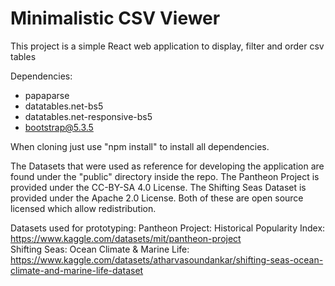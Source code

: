 # Minimalistic CSV Viewer

This project is a simple React web application to display, filter and order csv tables

Dependencies: 

- papaparse
- datatables.net-bs5
- datatables.net-responsive-bs5
- bootstrap@5.3.5

When cloning just use "npm install" to install all dependencies. 

The Datasets that were used as reference for developing the application are found under the "public" directory inside the repo. The Pantheon Project is provided under the CC-BY-SA 4.0 License. The Shifting Seas Dataset is provided under the Apache 2.0 License. Both of these are open source licensed which allow redistribution.

Datasets used for prototyping:
Pantheon Project: Historical Popularity Index: https://www.kaggle.com/datasets/mit/pantheon-project \
Shifting Seas: Ocean Climate & Marine Life: https://www.kaggle.com/datasets/atharvasoundankar/shifting-seas-ocean-climate-and-marine-life-dataset

